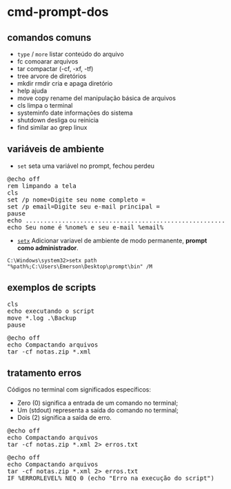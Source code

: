 # cmd-prompt-dos

## comandos comuns
- `type` / `more` listar conteúdo do arquivo
- fc  comoarar arquivos
- tar compactar (-cf, -xf, -tf)
- tree arvore de diretórios
- mkdir rmdir cria e apaga diretório
- help ajuda
- move copy rename del manipulação básica de arquivos
- cls limpa o terminal
- systeminfo date informações do sistema
- shutdown desliga ou reinicia
- find similar ao grep linux

## variáveis de ambiente 
- `set`
seta uma variável no prompt, fechou perdeu

<pre>
@echo off 
rem limpando a tela
cls
set /p nome=Digite seu nome completo =
set /p email=Digite seu e-mail principal =
pause
echo ..................................................................................
echo Seu nome é %nome% e seu e-mail %email%
</pre>

- [`setx`](https://learn.microsoft.com/pt-br/windows-server/administration/windows-commands/setx)
Adicionar variavel de ambiente de modo permanente, **prompt como administrador**.

`C:\Windows\system32>setx path "%path%;C:\Users\Emerson\Desktop\prompt\bin" /M`

## exemplos de scripts
<pre>
cls
echo executando o script
move *.log .\Backup
pause
</pre>

<pre>
@echo off
echo Compactando arquivos
tar -cf notas.zip *.xml
</pre>

## tratamento erros
Códigos no terminal com significados específicos:
- Zero (0) significa a entrada de um comando no terminal;
- Um (stdout) representa a saída do comando no terminal;
- Dois (2) significa a saída de erro.

<pre>
@echo off
echo Compactando arquivos
tar -cf notas.zip *.xml 2> erros.txt
</pre>

<pre>
@echo off
echo Compactando arquivos
tar -cf notas.zip *.xml 2> erros.txt
IF %ERRORLEVEL% NEQ 0 (echo "Erro na execução do script")
</pre>

